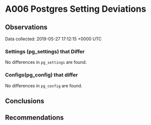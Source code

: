 # A006 Postgres Setting Deviations #

## Observations ##
Data collected: 2019-05-27 17:12:15 +0000 UTC  

### Settings (pg_settings) that Differ ###

No differences in `pg_settings` are found.

### Configs(pg_config) that differ ###

No differences in `pg_config` are found.



## Conclusions ##


## Recommendations ##


